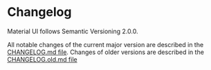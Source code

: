 # Changelog

Material UI follows Semantic Versioning 2.0.0.

All notable changes of the current major version are described in the [CHANGELOG.md file](https://github.com/mui/material-ui/blob/HEAD/CHANGELOG.md).
Changes of older versions are described in the [CHANGELOG.old.md file](https://github.com/mui/material-ui/blob/HEAD/CHANGELOG.old.md)